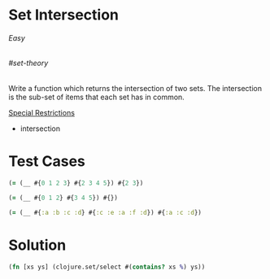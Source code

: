 # Set Intersection

###### Easy
###### #set-theory

Write a function which returns the intersection of two sets. The intersection is the sub-set of items that each set has in common.  

<u>Special Restrictions</u>  
- intersection

# Test Cases
```clojure
(= (__ #{0 1 2 3} #{2 3 4 5}) #{2 3})
```
```clojure
(= (__ #{0 1 2} #{3 4 5}) #{})
```
```clojure
(= (__ #{:a :b :c :d} #{:c :e :a :f :d}) #{:a :c :d})
```

# Solution
```clojure
(fn [xs ys] (clojure.set/select #(contains? xs %) ys))
```
